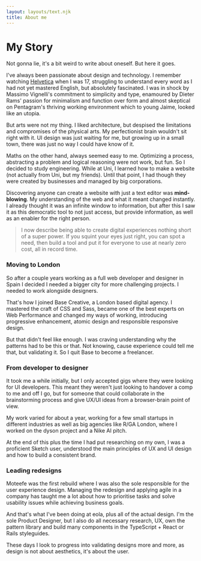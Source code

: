 ```yaml
---
layout: layouts/text.njk
title: About me
---
```


<h1 class="u-grow--thin">My Story</h1>

Not gonna lie, it's a bit weird to write about oneself. But here it goes.

I've always been passionate about design and technology. I remember watching [Helvetica](https://www.hustwit.com/helvetica/) when I was 17, struggling to understand every word as I had not yet mastered English, but absolutely fascinated. I was in shock by Massimo Vignelli's commitment to simplicity and type, enamoured by Dieter Rams' passion for minimalism and function over form and almost skeptical on Pentagram's thriving working environment which to young Jaime, looked like an utopia.

But arts were not my thing. I liked architecture, but despised the limitations and compromises of the physical arts. My perfectionist brain wouldn't sit right with it. UI design was just waiting for me, but growing up in a small town, there was just no way I could have know of it.

Maths on the other hand, always seemed easy to me. Optimizing a process, abstracting a problem and logical reasoning were not work, but fun. So I decided to study engineering. While at Uni, I learned how to make a website (not actually from Uni, but my friends). Until that point, I had though they were created by businesses and managed by big corporations.

Discovering anyone can create a website with just a text editor was **mind-blowing**. My understanding of the web and what it meant changed instantly. I already thought it was an infinite window to information, but after this I saw it as this democratic tool to not just access, but provide information, as well as an enabler for the right person.

> I now describe being able to create digital experiences nothing short of a super power. If you squint your eyes just right, you can spot a need, then build a tool and put it for everyone to use at nearly zero cost, all in record time.

### Moving to London

So after a couple years working as a full web developer and designer in Spain I decided I needed a bigger city for more challenging projects. I needed to work alongside designers.

That's how I joined Base Creative, a London based digital agency. I mastered the craft of CSS and Sass, became one of the best experts on Web Performance and changed my ways of working, introducing progressive enhancement, atomic design and responsible responsive design.

But that didn't feel like enough. I was craving understanding why the patterns had to be this or that. Not knowing, cause experience could tell me that, but validating it. So I quit Base to become a freelancer.

### From developer to designer

It took me a while initially, but I only accepted gigs where they were looking for UI developers. This meant they weren't just looking to handover a comp to me and off I go, but for someone that could collaborate in the brainstorming process and give UX/UI ideas from a browser-brain point of view.

My work varied for about a year, working for a few small startups in different industries as well as big agencies like R/GA London, where I worked on the dyson project and a Nike AI pitch.

At the end of this plus the time I had put researching on my own, I was a proficient Sketch user, understood the main principles of UX and UI design and how to build a consistent brand.

### Leading redesigns

Moteefe was the first rebuild where I was also the sole responsible for the user experience design. Managing the redesign and applying agile in a company has taught me a lot about how to prioritise tasks and solve usability issues while achieving business goals.

And that's what I've been doing at eola, plus all of the actual design. I'm the sole Product Designer, but I also do all necessary research, UX, own the pattern library and build many components in the TypeScript + React or Rails styleguides.

These days I look to progress into validating designs more and more, as design is not about aesthetics, it's about the user.
